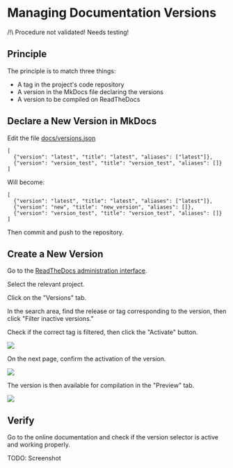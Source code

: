 # Managing Documentation Versions

/!\ Procedure not validated! Needs testing!

## Principle

The principle is to match three things:

- A tag in the project's code repository
- A version in the MkDocs file declaring the versions
- A version to be compiled on ReadTheDocs

## Declare a New Version in MkDocs

Edit the file [docs/versions.json](docs/versions.json)

```
[
  {"version": "latest", "title": "latest", "aliases": ["latest"]},
  {"version": "version_test", "title": "version_test", "aliases": []}
]
```

Will become:

```
[
  {"version": "latest", "title": "latest", "aliases": ["latest"]},
  {"version": "new", "title": "new_version", "aliases": []},
  {"version": "version_test", "title": "version_test", "aliases": []}
]
```

Then commit and push to the repository.

## Create a New Version

Go to the [ReadTheDocs administration interface](https://readthedocs.org/dashboard/).

Select the relevant project.

Click on the "Versions" tab.

In the search area, find the release or tag corresponding to the version, then click "Filter inactive versions."

Check if the correct tag is filtered, then click the "Activate" button.

![](images/rtd_activer_version_1.png)

On the next page, confirm the activation of the version.

![](images/rtd_activer_version_2.png)

The version is then available for compilation in the "Preview" tab.

![](images/rtd_activer_version_3.png)

## Verify

Go to the online documentation and check if the version selector is active and working properly.

TODO: Screenshot